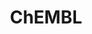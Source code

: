 ---
layout: default
bigquery: https://console.cloud.google.com/bigquery?p=patents-public-data&d=ebi_chembl&page=dataset
citation: '"The ChEMBL database in 2017." Anna Gaulton, Anne Hersey, Michał Nowotka,
  A Patrícia Bento, Jon Chambers, David Mendez, Prudence Mutowo, Francis Atkinson,
  Louisa J Bellis, Elena Cibrián-Uhalte, Mark Davies, Nathan Dedman, Anneli Karlsson,
  María Paula Magariños, John P Overington, George Papadatos, Ines Smit, Andrew R
  Leach Nucleic acids Research (2017) 45 (Database Issue), D945-D954'
contributors: European Bioinformatics Institute
cost: None
description: ChEMBL Data is a manually curated database of small molecules used in
  drug discovery, including information about existing patented drugs.
documentation: 'schema: https://www.ebi.ac.uk/chembl/db_schema


  '
last_edit: Mon, 04 Apr 2022 19:07:30 GMT
location: https://console.cloud.google.com/marketplace/product/google_patents_public_datasets/chembl
maintained_by: EMBL-EBI, an outstation of European Molecular Biology Laboratory
related_publications: '

  ChEMBL: towards direct deposition of bioassay data.


  Mendez D, Gaulton A, Bento AP, Chambers J, De Veij M, Félix E, Magariños MP, Mosquera
  JF, Mutowo P, Nowotka M, Gordillo-Marañón M, Hunter F, Junco L, Mugumbate G, Rodriguez-Lopez
  M, Atkinson F, Bosc N, Radoux CJ, Segura-Cabrera A, Hersey A, Leach AR.


  — Nucleic Acids Res. 2019; 47(D1):D930-D940. doi: 10.1093/nar/gky1075

  '
schema_fields: '[''cx_logp'', ''dosage_form'', ''helm_notation'', ''caloha_id'', ''ddd_units'',
  ''status'', ''qed_weighted'', ''target_type'', ''mw_freebase'', ''authors'', ''comp_class_id'',
  ''atc_code'', ''warning_id'', ''downgraded'', ''ref_id'', ''research_stem'', ''target_mapping'',
  ''standard_inchi_key'', ''creation_date'', ''hrac_code'', ''class_type'', ''level1'',
  ''relationship_type'', ''first_in_class'', ''full_mwt'', ''mw_monoisotopic'', ''ridx'',
  ''availability_type'', ''num_ro5_violations'', ''source_domain_id'', ''company'',
  ''result_flag'', ''indication_class'', ''compound_name'', ''molfile'', ''domain_type'',
  ''standard_type'', ''syn_type'', ''homologue'', ''species_group_flag'', ''site_id'',
  ''mec_id'', ''assay_param_id'', ''predbind_id'', ''mecref_id'', ''parent_molregno'',
  ''toid'', ''source'', ''bao_id'', ''component_id'', ''prodrug'', ''le'', ''num_alerts'',
  ''cl_lincs_id'', ''abstract'', ''assay_desc'', ''natural_product'', ''qudt_units'',
  ''withdrawn_flag'', ''ddd_admr'', ''parent_go_id'', ''assay_subcellular_fraction'',
  ''compd_id'', ''mc_target_name'', ''max_phase'', ''parent_id'', ''ref_type'', ''usan_year'',
  ''num_lipinski_ro5_violations'', ''patent_expire_date'', ''compsyn_id'', ''rgid'',
  ''upper_value'', ''label'', ''cellosaurus_id'', ''ingredient'', ''domain_id'', ''assay_tax_id'',
  ''parameter_value'', ''db_source'', ''priority'', ''sequence'', ''who_extra'', ''alert_set_id'',
  ''ddd_id'', ''delist_flag'', ''log_id'', ''warning_year'', ''end_position'', ''hbd'',
  ''data_validity_comment'', ''tbl'', ''doc_type'', ''first_approval'', ''assay_category'',
  ''ad_type'', ''black_box_warning'', ''mechanism_of_action'', ''cell_source_organism'',
  ''bei'', ''comments'', ''usan_stem_id'', ''cidx'', ''curated_by'', ''full_molformula'',
  ''mc_organism'', ''assay_class_id'', ''who_name'', ''accession'', ''chembl_id'',
  ''annotation'', ''acd_logp'', ''name'', ''cell_source_tax_id'', ''isoform'', ''max_phase_for_ind'',
  ''polymer_flag'', ''standard_value'', ''src_id'', ''therapeutic_flag'', ''alogp'',
  ''irac_class_id'', ''irac_code'', ''protclasssyn_id'', ''l6'', ''cx_most_bpka'',
  ''sitecomp_id'', ''pathway_key'', ''country'', ''ro3_pass'', ''last_active'', ''component_synonym'',
  ''path'', ''co_stem_id'', ''version'', ''src_short_name'', ''component_type'', ''updated_by'',
  ''innovator_company'', ''strength'', ''synonyms'', ''molregno'', ''short_name'',
  ''stat'', ''sequence_md5sum'', ''assay_strain'', ''std_act_id'', ''assay_tissue'',
  ''published_value'', ''cell_description'', ''smarts'', ''frac_class_id'', ''assay_id'',
  ''l2'', ''normal_range_min'', ''psa'', ''warning_country'', ''withdrawn_country'',
  ''targrel_id'', ''level5'', ''warnref_id'', ''orig_description'', ''year'', ''record_id'',
  ''patent_id'', ''molecular_species'', ''warning_class'', ''mesh_heading'', ''subgroup'',
  ''issue'', ''direct_interaction'', ''approval_date'', ''tax_id'', ''mc_target_type'',
  ''level4_description'', ''active_molregno'', ''last_page'', ''domain_name'', ''job_id'',
  ''relation'', ''potential_duplicate'', ''smid'', ''ass_cls_map_id'', ''title'',
  ''mol_irac_id'', ''structure_type'', ''substrate_record_id'', ''tid'', ''first_page'',
  ''entity_type'', ''hba'', ''activity_count'', ''inorganic_flag'', ''uberon_id'',
  ''drugind_id'', ''activity_id'', ''stem'', ''mc_target_accession'', ''type'', ''applicant_full_name'',
  ''mol_hrac_id'', ''level3'', ''assay_test_type'', ''tid_fixed'', ''pubmed_id'',
  ''l1'', ''level2'', ''assay_cell_type'', ''assay_type'', ''protein_class_synonym'',
  ''assay_organism'', ''src_description'', ''level1_description'', ''heavy_atoms'',
  ''level4'', ''level2_description'', ''doi'', ''patent_use_code'', ''targcomp_id'',
  ''pchembl_value'', ''variant_id'', ''ref_url'', ''major_class'', ''l5'', ''oral'',
  ''confidence_score'', ''drug_record_id'', ''disease_efficacy'', ''cx_most_apka'',
  ''cell_ontology_id'', ''chebi_par_id'', ''published_type'', ''set_name'', ''hba_lipinski'',
  ''clo_id'', ''route'', ''previous_company'', ''mol_frac_id'', ''topical'', ''standard_units'',
  ''standard_flag'', ''parenteral'', ''idx'', ''published_units'', ''uo_units'', ''selectivity_comment'',
  ''compound_key'', ''cell_id'', ''as_id'', ''bto_id'', ''acd_logd'', ''met_id'',
  ''units'', ''related_tid'', ''formulation_id'', ''indref_id'', ''normal_range_max'',
  ''level3_description'', ''class_level'', ''doc_id'', ''go_id'', ''l7'', ''organism'',
  ''ap_id'', ''cx_logd'', ''aromatic_rings'', ''updated_on'', ''mol_atc_id'', ''withdrawn_reason'',
  ''src_assay_id'', ''drug_substance_flag'', ''site_name'', ''cell_name'', ''efo_id'',
  ''molecule_type'', ''active_ingredient'', ''domain_description'', ''molsyn_id'',
  ''usan_substem'', ''definition'', ''bao_format'', ''site_residues'', ''lle'', ''mechanism_comment'',
  ''relationship'', ''standard_inchi'', ''product_id'', ''sei'', ''parameter_type'',
  ''binding_site_comment'', ''relationship_desc'', ''action_type'', ''res_stem_id'',
  ''target_desc'', ''mc_tax_id'', ''entity_id'', ''rtb'', ''chirality'', ''start_position'',
  ''description'', ''text_value'', ''canonical_smiles'', ''ddd_value'', ''molecular_mechanism'',
  ''patent_no'', ''hrac_class_id'', ''mutation'', ''actsm_id'', ''tissue_id'', ''aspect'',
  ''standard_text_value'', ''published_relation'', ''standard_relation'', ''alert_name'',
  ''acd_most_bpka'', ''enzyme_tid'', ''protein_class_desc'', ''withdrawn_year'', ''publication_number'',
  ''l8'', ''efo_term'', ''standard_upper_value'', ''journal'', ''bao_endpoint'', ''biocomp_id'',
  ''oc_id'', ''met_comment'', ''activity_comment'', ''mesh_id'', ''db_version'', ''withdrawn_class'',
  ''drug_product_flag'', ''enzyme_name'', ''volume'', ''warning_description'', ''dosed_ingredient'',
  ''aidx'', ''comp_go_id'', ''trade_name'', ''prediction_method'', ''cpd_str_alert_id'',
  ''curation_comment'', ''protein_class_id'', ''submission_date'', ''usan_stem_definition'',
  ''metabolite_record_id'', ''src_compound_id'', ''hbd_lipinski'', ''parent_type'',
  ''acd_most_apka'', ''value'', ''nda_type'', ''ddd_comment'', ''met_conversion'',
  ''pref_name'', ''pathway_id'', ''confidence'', ''frac_code'', ''assay_source'',
  ''alert_id'', ''prod_pat_id'', ''stem_class'', ''warning_type'', ''l4'', ''cell_source_tissue'',
  ''usan_stem'', ''l3'', ''metref_id'']'
shortname: chembl
tags:
- biotechnology
- health
- chemical
- bioinformatics
- medical
terms_of_use: CC BY-SA 3.0
title: ChEMBL
uuid: e232a192-965c-4ec9-904c-155b6dfe56c5
---